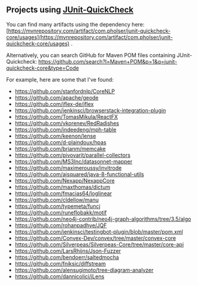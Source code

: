 ## Projects using [JUnit-QuickCheck](https://github.com/pholser/junit-quickcheck)

You can find many artifacts using the dependency
here: [https://mvnrepository.com/artifact/com.pholser/junit-quickcheck-core/usages](https://mvnrepository.com/artifact/com.pholser/junit-quickcheck-core/usages)
.

Alternatively, you can search GitHub for Maven POM files containing
JUnit-Quickcheck: https://github.com/search?l=Maven+POM&p=1&q=junit-quickcheck-core&type=Code

For example, here are some that I've found:

- https://github.com/stanfordnlp/CoreNLP
- https://github.com/apache/geode
- https://github.com/jflex-de/jflex
- https://github.com/jenkinsci/browserstack-integration-plugin
- https://github.com/TomasMikula/ReactFX
- https://github.com/vkorenev/RedRadishes
- https://github.com/indeedeng/mph-table
- https://github.com/keenon/lense
- https://github.com/d-plaindoux/hpas
- https://github.com/brianm/memcake
- https://github.com/pivovarit/parallel-collectors
- https://github.com/MS3Inc/datasonnet-mapper
- https://github.com/maximeroussy/invitrode
- https://github.com/ajsquared/java-8-functional-utils
- https://github.com/Nexapp/NexappCore
- https://github.com/maxthomas/dictum
- https://github.com/fmacias64/loglinear
- https://github.com/cldellow/manu
- https://github.com/typemeta/funcj
- https://github.com/runeflobakk/motif
- https://github.com/neo4j-contrib/neo4j-graph-algorithms/tree/3.5/algo
- https://github.com/rohanpadhye/JQF
- https://github.com/jenkinsci/testingbot-plugin/blob/master/pom.xml
- https://github.com/Convex-Dev/convex/tree/master/convex-core
- https://github.com/Silverpeas/Silverpeas-Core/tree/master/core-api
- https://github.com/LarsRhijns/Json-Fuzzer
- https://github.com/bendoerr/saltedmocha
- https://github.com/fniksic/diffstream
- https://github.com/alensugimoto/tree-diagram-analyzer
- https://github.com/dannicolici/jLens